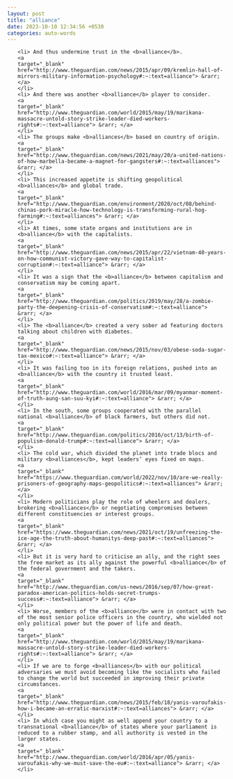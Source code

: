 ```yaml
---
layout: post
title: "alliance"
date: 2023-10-10 12:34:56 +0530
categories: auto-words
---
```

<ol>

    <li> And thus undermine trust in the <b>alliance</b>.
    <a 
    target="_blank" 
    href="http://www.theguardian.com/news/2015/apr/09/kremlin-hall-of-mirrors-military-information-psychology#:~:text=alliance"> &rarr; </a>
    </li>
    <li> And there was another <b>alliance</b> player to consider.
    <a 
    target="_blank" 
    href="http://www.theguardian.com/world/2015/may/19/marikana-massacre-untold-story-strike-leader-died-workers-rights#:~:text=alliance"> &rarr; </a>
    </li>
    <li> The groups make <b>alliances</b> based on country of origin.
    <a 
    target="_blank" 
    href="http://www.theguardian.com/news/2021/may/20/a-united-nations-of-how-marbella-became-a-magnet-for-gangsters#:~:text=alliances"> &rarr; </a>
    </li>
    <li> This increased appetite is shifting geopolitical <b>alliances</b> and global trade.
    <a 
    target="_blank" 
    href="http://www.theguardian.com/environment/2020/oct/08/behind-chinas-pork-miracle-how-technology-is-transforming-rural-hog-farming#:~:text=alliances"> &rarr; </a>
    </li>
    <li> At times, some state organs and institutions are in <b>alliance</b> with the capitalists.
    <a 
    target="_blank" 
    href="http://www.theguardian.com/news/2015/apr/22/vietnam-40-years-on-how-communist-victory-gave-way-to-capitalist-corruption#:~:text=alliance"> &rarr; </a>
    </li>
    <li> It was a sign that the <b>alliance</b> between capitalism and conservatism may be coming apart.
    <a 
    target="_blank" 
    href="http://www.theguardian.com/politics/2019/may/28/a-zombie-party-the-deepening-crisis-of-conservatism#:~:text=alliance"> &rarr; </a>
    </li>
    <li> The <b>alliance</b> created a very sober ad featuring doctors talking about children with diabetes.
    <a 
    target="_blank" 
    href="http://www.theguardian.com/news/2015/nov/03/obese-soda-sugar-tax-mexico#:~:text=alliance"> &rarr; </a>
    </li>
    <li> It was failing too in its foreign relations, pushed into an <b>alliance</b> with the country it trusted least.
    <a 
    target="_blank" 
    href="http://www.theguardian.com/world/2016/mar/09/myanmar-moment-of-truth-aung-san-suu-kyi#:~:text=alliance"> &rarr; </a>
    </li>
    <li> In the south, some groups cooperated with the parallel national <b>alliance</b> of black farmers, but others did not.
    <a 
    target="_blank" 
    href="http://www.theguardian.com/politics/2016/oct/13/birth-of-populism-donald-trump#:~:text=alliance"> &rarr; </a>
    </li>
    <li> The cold war, which divided the planet into trade blocs and military <b>alliances</b>, kept leaders’ eyes fixed on maps.
    <a 
    target="_blank" 
    href="https://www.theguardian.com/world/2022/nov/10/are-we-really-prisoners-of-geography-maps-geopolitics#:~:text=alliances"> &rarr; </a>
    </li>
    <li> Modern politicians play the role of wheelers and dealers, brokering <b>alliances</b> or negotiating compromises between different constituencies or interest groups.
    <a 
    target="_blank" 
    href="https://www.theguardian.com/news/2021/oct/19/unfreezing-the-ice-age-the-truth-about-humanitys-deep-past#:~:text=alliances"> &rarr; </a>
    </li>
    <li> But it is very hard to criticise an ally, and the right sees the free market as its ally against the powerful <b>alliance</b> of the federal government and the takers.
    <a 
    target="_blank" 
    href="http://www.theguardian.com/us-news/2016/sep/07/how-great-paradox-american-politics-holds-secret-trumps-success#:~:text=alliance"> &rarr; </a>
    </li>
    <li> Worse, members of the <b>alliance</b> were in contact with two of the most senior police officers in the country, who wielded not only political power but the power of life and death.
    <a 
    target="_blank" 
    href="http://www.theguardian.com/world/2015/may/19/marikana-massacre-untold-story-strike-leader-died-workers-rights#:~:text=alliance"> &rarr; </a>
    </li>
    <li> If we are to forge <b>alliances</b> with our political adversaries we must avoid becoming like the socialists who failed to change the world but succeeded in improving their private circumstances.
    <a 
    target="_blank" 
    href="http://www.theguardian.com/news/2015/feb/18/yanis-varoufakis-how-i-became-an-erratic-marxist#:~:text=alliances"> &rarr; </a>
    </li>
    <li> In which case you might as well append your country to a transnational <b>alliance</b> of states where your parliament is reduced to a rubber stamp, and all authority is vested in the larger states.
    <a 
    target="_blank" 
    href="http://www.theguardian.com/world/2016/apr/05/yanis-varoufakis-why-we-must-save-the-eu#:~:text=alliance"> &rarr; </a>
    </li>